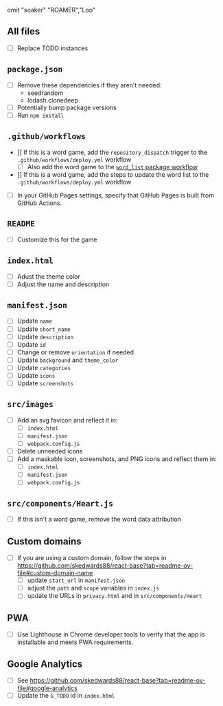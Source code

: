omit "soaker" "ROAMER","Loo"
## All files

- [ ] Replace TODO instances

## `package.json`

- [ ] Remove these dependencies if they aren't needed:
  - seedrandom
  - lodash.clonedeep
- [ ] Potentially bump package versions
- [ ] Run `npm install`

## `.github/workflows`

- [] If this is a word game, add the `repository_dispatch` trigger to the `.github/workflows/deploy.yml` workflow
  - [ ] Also add the word game to the [`word_list` package workflow](https://github.com/skedwards88/word_lists/blob/3126cc2fcc997468ea0d642d853aa5b74c174836/.github/workflows/package.yml#L60)
- [] If this is a word game, add the steps to update the word list to the `.github/workflows/deploy.yml` workflow
- [ ] In your GitHub Pages settings, specify that GitHub Pages is built from GitHub Actions.

## `README`

- [ ] Customize this for the game

## `index.html`

- [ ] Adust the theme color
- [ ] Adjust the name and description

## `manifest.json`

- [ ] Update `name`
- [ ] Update `short_name`
- [ ] Update `description`
- [ ] Update `id`
- [ ] Change or remove `orientation` if needed
- [ ] Update `background` and `theme_color`
- [ ] Update `categories`
- [ ] Update `icons`
- [ ] Update `screenshots`

## `src/images`

- [ ] Add an svg favicon and reflect it in:
  - [ ] `index.html`
  - [ ] `manifest.json`
  - [ ] `webpack.config.js`
- [ ] Delete unneeded icons
- [ ] Add a maskable icon, screenshots, and PNG icons and reflect them in:
  - [ ] `index.html`
  - [ ] `manifest.json`
  - [ ] `webpack.config.js`

## `src/components/Heart.js`

- [ ] If this isn't a word game, remove the word data attribution

## Custom domains

- [ ] If you are using a custom domain, follow the steps in https://github.com/skedwards88/react-base?tab=readme-ov-file#custom-domain-name
  - [ ] update `start_url` in `manifest.json`
  - [ ] adjust the `path` and `scope` variables in `index.js`
  - [ ] update the URLs in `privacy.html` and in `src/components/Heart`

## PWA

- [ ] Use Lighthouse in Chrome developer tools to verify that the app is installable and meets PWA requirements.

## Google Analytics

- [ ] See https://github.com/skedwards88/react-base?tab=readme-ov-file#google-analytics
- [ ] Update the `G_TODO` id in `index.html`
